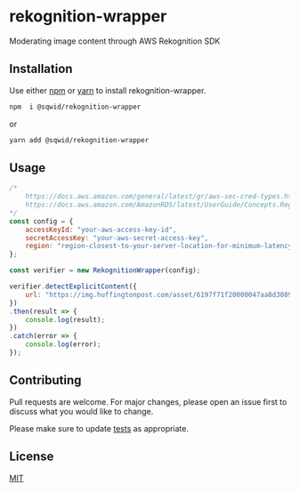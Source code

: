 # rekognition-wrapper

Moderating image content through AWS Rekognition SDK

## Installation

Use either [npm](https://www.npmjs.com/) or [yarn](https://yarnpkg.com/) to
install rekognition-wrapper.

```bash
npm  i @sqwid/rekognition-wrapper
```

or

```bash
yarn add @sqwid/rekognition-wrapper
```

## Usage

```javascript
/*
    https://docs.aws.amazon.com/general/latest/gr/aws-sec-cred-types.html#access-keys-and-secret-access-keys
    https://docs.aws.amazon.com/AmazonRDS/latest/UserGuide/Concepts.RegionsAndAvailabilityZones.html
*/
const config = {
	accessKeyId: "your-aws-access-key-id",
	secretAccessKey: "your-aws-secret-access-key",
	region: "region-closest-to-your-server-location-for-minimum-latency",
};

const verifier = new RekognitionWrapper(config);

verifier.detectExplicitContent({
	url: "https://img.huffingtonpost.com/asset/6197f71f20000047aa8d3089.jpeg?cache=dLXWffeF86&ops=scalefit_720_noupscale",
})
.then(result => {
	console.log(result);
})
.catch(error => {
	console.log(error);
});
```

## Contributing

Pull requests are welcome. For major changes, please open an issue first to
discuss what you would like to change.

Please make sure to update [tests](tests/index.test.js) as appropriate.

## License

[MIT](LICENSE.md)
